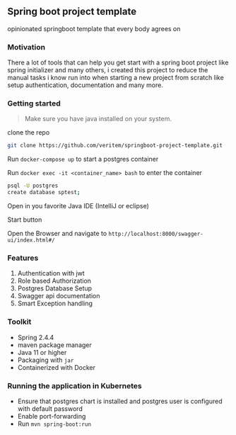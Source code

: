 ## Spring boot project template


opinionated springboot  template that every body agrees on


### Motivation

There a lot of tools that can help you get start with a spring boot project like spring initializer and many others, i created this project to reduce the manual tasks i know run into when starting a new project from scratch like setup authentication, documentation and many more.


### Getting started

> Make sure you have java installed on your system.

clone the repo

```bash
git clone https://github.com/veritem/springboot-project-template.git
```

Run `docker-compose up` to start a postgres container

Run `docker exec -it <container_name> bash` to enter the container

```bash
psql -U postgres
create database sptest;
```

Open in you favorite Java IDE (IntelliJ or eclipse)

Start button

Open the Browser and navigate to `http://localhost:8000/swagger-ui/index.html#/`

### Features

1. Authentication with jwt
2. Role based Authorization
3. Postgres Database Setup
4. Swagger api documentation
5. Smart Exception handling


### Toolkit

- Spring 2.4.4
- maven package manager
- Java 11 or higher
- Packaging with `jar`
- Containerized with Docker

### Running the application in Kubernetes
* Ensure that postgres chart is installed and postgres user is configured with default password
* Enable port-forwarding
* Run `mvn spring-boot:run`
